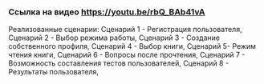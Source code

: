 ### Ссылка на видео   https://youtu.be/rbQ_BAb41vA
Реализованные сценарии:
Сценарий 1 - Регистрация пользователя,
Сценарий 2 - Выбор режима работы,
Сценарий 3 - Создание собственного профиля,
Сценарий 4 - Выбор книги,
Сценарий 5- Режим чтения книги,
Сценарий 6 - Вопросы после прочтения,
Сценарий 7 - Возможность составления тестов пользователей,
Сценарий 8 - Результаты пользователя,
